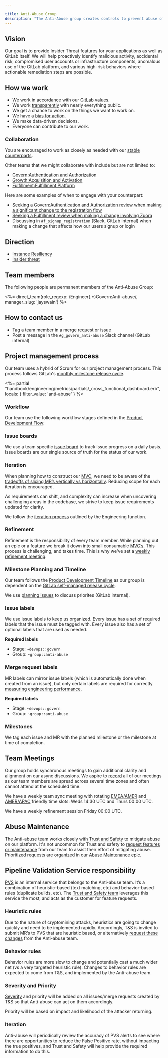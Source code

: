 ```yaml
---

title: Anti-Abuse Group
description: "The Anti-Abuse group creates controls to prevent abuse of the GitLab product"
---
```








## Vision

Our goal is to provide Insider Threat features for your applications as well as GitLab itself. We will help proactively identify malicious activity, accidental risk, compromised user accounts or infrastructure components, anomalous use of the GitLab platform, and various high-risk behaviors where actionable remediation steps are possible.

## How we work
- We work in accordance with our [GitLab values](/handbook/values/).
- We work [transparently](/handbook/values/#transparency) with nearly everything public.
- We get a chance to work on the things we want to work on.
- We have a [bias for action](/handbook/values/#bias-for-action).
- We make data-driven decisions.
- Everyone can contribute to our work.

### Collaboration

You are encouraged to work as closely as needed with our [stable counterparts](https://about.gitlab.com/handbook/product/categories/#govern-stage).

Other teams that we might collaborate with include but are not limited to:

* [Govern:Authentication and Authorization](https://about.gitlab.com/handbook/engineering/development/sec/govern/authentication-and-authorization/)
* [Growth:Acquisition and Activation](https://about.gitlab.com/handbook/engineering/development/growth/)
* [Fulfillment:Fulfillment Platform](https://about.gitlab.com/handbook/engineering/development/fulfillment/fulfillment-platform/#team-members)

Here are some examples of when to engage with your counterpart:

* [Seeking a Govern:Authentication and Authorization review when making a significant change to the registration flow](https://gitlab.com/gitlab-org/gitlab/-/merge_requests/99193#note_1120182366)
* [Seeking a Fulfillment review when making a change involving Zuora](https://gitlab.com/gitlab-org/gitlab/-/merge_requests/96994#note_1089045221)
* Discussing in `#f_signup_registration` (Slack, GitLab internal) when making a change that affects how our users signup or login

## Direction

- [Instance Resiliency](https://about.gitlab.com/direction/govern/anti-abuse/instance_resiliency/)
- [Insider threat](https://about.gitlab.com/direction/govern/anti-abuse/insider_threat/)

## Team members

The following people are permanent members of the Anti-Abuse Group:

<%=  direct_team(role_regexp: /Engineer(.*)Govern:Anti-abuse/, manager_slug: 'jayswain') %>

## How to contact us

* Tag a team member in a merge request or issue
* Post a message in the `#g_govern_anti-abuse` Slack channel (GitLab internal)

## Project management process

Our team uses a hybrid of Scrum for our project management process. This process follows GitLab's [monthly milestone release cycle](/handbook/marketing/blog/release-posts/#schedule).

<%= partial "handbook/engineering/metrics/partials/_cross_functional_dashboard.erb", locals: { filter_value: 'anti-abuse' } %>

### Workflow

Our team use the following workflow stages defined in the [Product Development Flow](/handbook/product-development-flow/#workflow-summary):

### Issue boards

We use a team specific [issue board](https://gitlab.com/groups/gitlab-org/-/boards/4292845?not%5Bmilestone_title%5D=Backlog&label_name[]=group%3A%3Aanti-abuse&group_by=epic) to track issue progress on a daily basis. Issue boards are our single source of truth for the status of our work.

### Iteration

When planning how to construct our [MVC](https://about.gitlab.com/handbook/values/#minimal-viable-change-mvc), we need to be aware of the [tradeoffs of slicing MR’s vertically vs horizontally](https://about.gitlab.com/handbook/engineering/workflow/iteration/#tradeoffs-between-horizontal-and-vertical-slicing). Reducing scope for each iteration is encouraged.

As requirements can shift, and complexity can increase when uncovering challenging areas in the codebase, we strive to keep issue requirements updated for clarity.

We follow the [iteration process](/handbook/engineering/development/principles/#iteration) outlined by the Engineering function.

### Refinement

Refinement is the responsibility of every team member. While planning out an epic or a feature we break it down into small consumable [MVC’s](https://about.gitlab.com/handbook/values/#minimal-viable-change-mvc). This process is challenging, and takes time. This is why we've set a [weekly refinement meeting](#team-meetings).

### Milestone Planning and Timeline

Our team follows the [Product Development Timeline](/handbook/engineering/workflow/#product-development-timeline) as our group is dependent on the [GitLab self-managed release cycle](https://about.gitlab.com/upcoming-releases/).

We use [planning issues](https://gitlab.com/gitlab-org/modelops/anti-abuse/team-tasks/-/issues/?sort=updated_desc&state=opened&label_name%5B%5D=Planning%20Issue) to discuss priorites (GitLab internal).

### Issue labels

We use issue labels to keep us organized. Every issue has a set of required labels that the issue must be tagged with. Every issue also has a set of optional labels that are used as needed.

**Required labels**
- Stage: `~devops::govern`
- Group: `~group::anti-abuse`

### Merge request labels

MR labels can mirror issue labels (which is automatically done when created from an issue), but only certain labels are required for correctly [measuring engineering performance](#measuring-engineering-performance).

**Required labels**
- Stage: `~devops::govern`
- Group: `~group::anti-abuse`

### Milestones

We tag each issue and MR with the planned milestone or the milestone at time of completion.

## Team Meetings

Our group holds synchronous meetings to gain additional clarity and alignment on our async discussions. We aspire to [record](https://about.gitlab.com/handbook/tools-and-tips/zoom/) all of our meetings as our team members are spread across several time zones and often cannot attend at the scheduled time.

We have a weekly team sync meeting with rotating [EMEA/AMER](https://drive.google.com/drive/folders/1nm7FRZ0f9T4ajbmJvz4LYLVWl5cXiXiQ?usp=sharing) and [AMER/APAC](https://drive.google.com/drive/folders/1wLdWWi3f6Aho6E2m4Xbhv1Nuoy_ZSC1e?usp=sharing) friendly time slots: Weds 14:30 UTC and Thurs 00:00 UTC.

We have a weekly refinement session Friday 00:00 UTC.

## Abuse Maintenance

The Anti-abuse team works closely with [Trust and Safety](/handbook/security/security-operations/trustandsafety/) to mitigate abuse on our platform. It's not uncommon for Trust and safety to [request features or maintenance](https://gitlab.com/gitlab-org/modelops/anti-abuse/team-tasks/-/issues/new?issuable_template=abuse_maintenance) from our team to assist their effort of mitigating abuse. Prioritized requests are organized in our [Abuse Maintenance epic](https://gitlab.com/groups/gitlab-org/-/issues/?sort=updated_desc&state=opened&label_name%5B%5D=group%3A%3Aanti-abuse&or%5Blabel_name%5D%5B%5D=workflow%3A%3Aready%20for%20development&or%5Blabel_name%5D%5B%5D=workflow%3A%3Ain%20dev&or%5Blabel_name%5D%5B%5D=workflow%3A%3Ascheduling&epic_id=773187&first_page_size=20).

## Pipeline Validation Service responsibility

[PVS](https://gitlab.com/gitlab-org/modelops/anti-abuse/pipeline-validation-service) is an internal service that belongs to the Anti-abuse team. It’s a combination of heuristic-based (text matching, etc) and behavior-based rules (duplicate builds, etc). The [Trust and Safety team](https://about.gitlab.com/handbook/security/security-operations/trustandsafety/) leverages this service the most, and acts as the customer for feature requests.

### Heuristic rules

Due to the nature of cryptomining attacks, heuristics are going to change quickly and need to be implemented rapidly. Accordingly, T&S is invited to submit MR’s to PVS that are heuristic based, or alternatively [request these changes](https://gitlab.com/gitlab-org/modelops/anti-abuse/pipeline-validation-service/-/issues/new?issuable_template=pvs_miss) from the Anti-abuse team.

### Behavior rules

Behavior rules are more slow to change and potentially cast a much wider net (vs a very targeted heuristic rule). Changes to behavior rules are expected to come from T&S, and implemented by the Anti-abuse team.

### Severity and Priority

[Severity](https://about.gitlab.com/handbook/security/#severity-and-priority-labels-on-security-issues) and priority will be added on all issues/merge requests created by T&S so that Anti-abuse can act on them accordingly.

Priority will be based on impact and likelihood of the attacker returning.

### Iteration

Anti-abuse will periodically review the accuracy of PVS alerts to see where there are opportunities to reduce the False Positive rate, without impacting the true positives, and Trust and Safety will help provide the required information to do this.
